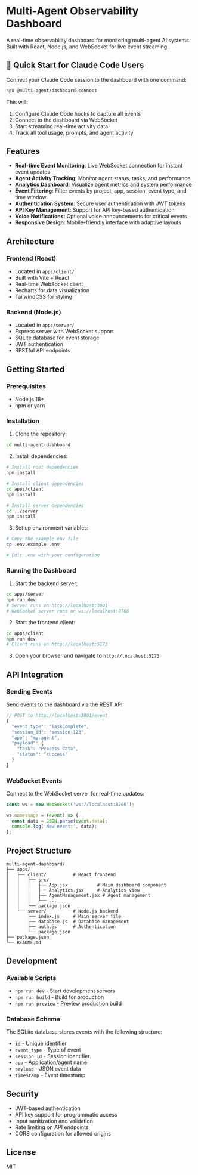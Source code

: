 # Multi-Agent Observability Dashboard

A real-time observability dashboard for monitoring multi-agent AI systems. Built with React, Node.js, and WebSocket for live event streaming.

## 🚀 Quick Start for Claude Code Users

Connect your Claude Code session to the dashboard with one command:

```bash
npx @multi-agent/dashboard-connect
```

This will:
1. Configure Claude Code hooks to capture all events
2. Connect to the dashboard via WebSocket
3. Start streaming real-time activity data
4. Track all tool usage, prompts, and agent activity

## Features

- **Real-time Event Monitoring**: Live WebSocket connection for instant event updates
- **Agent Activity Tracking**: Monitor agent status, tasks, and performance
- **Analytics Dashboard**: Visualize agent metrics and system performance
- **Event Filtering**: Filter events by project, app, session, event type, and time window
- **Authentication System**: Secure user authentication with JWT tokens
- **API Key Management**: Support for API key-based authentication
- **Voice Notifications**: Optional voice announcements for critical events
- **Responsive Design**: Mobile-friendly interface with adaptive layouts

## Architecture

### Frontend (React)
- Located in `apps/client/`
- Built with Vite + React
- Real-time WebSocket client
- Recharts for data visualization
- TailwindCSS for styling

### Backend (Node.js)
- Located in `apps/server/`
- Express server with WebSocket support
- SQLite database for event storage
- JWT authentication
- RESTful API endpoints

## Getting Started

### Prerequisites
- Node.js 18+ 
- npm or yarn

### Installation

1. Clone the repository:
```bash
cd multi-agent-dashboard
```

2. Install dependencies:
```bash
# Install root dependencies
npm install

# Install client dependencies
cd apps/client
npm install

# Install server dependencies
cd ../server
npm install
```

3. Set up environment variables:
```bash
# Copy the example env file
cp .env.example .env

# Edit .env with your configuration
```

### Running the Dashboard

1. Start the backend server:
```bash
cd apps/server
npm run dev
# Server runs on http://localhost:3001
# WebSocket server runs on ws://localhost:8766
```

2. Start the frontend client:
```bash
cd apps/client
npm run dev
# Client runs on http://localhost:5173
```

3. Open your browser and navigate to `http://localhost:5173`

## API Integration

### Sending Events

Send events to the dashboard via the REST API:

```javascript
// POST to http://localhost:3001/event
{
  "event_type": "TaskComplete",
  "session_id": "session-123",
  "app": "my-agent",
  "payload": {
    "task": "Process data",
    "status": "success"
  }
}
```

### WebSocket Events

Connect to the WebSocket server for real-time updates:

```javascript
const ws = new WebSocket('ws://localhost:8766');

ws.onmessage = (event) => {
  const data = JSON.parse(event.data);
  console.log('New event:', data);
};
```

## Project Structure

```
multi-agent-dashboard/
├── apps/
│   ├── client/          # React frontend
│   │   ├── src/
│   │   │   ├── App.jsx           # Main dashboard component
│   │   │   ├── Analytics.jsx     # Analytics view
│   │   │   ├── AgentManagement.jsx # Agent management
│   │   │   └── ...
│   │   └── package.json
│   └── server/          # Node.js backend
│       ├── index.js     # Main server file
│       ├── database.js  # Database management
│       ├── auth.js      # Authentication
│       └── package.json
├── package.json
└── README.md
```

## Development

### Available Scripts

- `npm run dev` - Start development servers
- `npm run build` - Build for production
- `npm run preview` - Preview production build

### Database Schema

The SQLite database stores events with the following structure:
- `id` - Unique identifier
- `event_type` - Type of event
- `session_id` - Session identifier
- `app` - Application/agent name
- `payload` - JSON event data
- `timestamp` - Event timestamp

## Security

- JWT-based authentication
- API key support for programmatic access
- Input sanitization and validation
- Rate limiting on API endpoints
- CORS configuration for allowed origins

## License

MIT